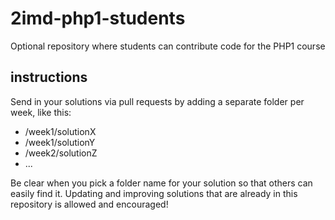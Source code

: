 # 2imd-php1-students
Optional repository where students can contribute code for the PHP1 course

## instructions
Send in your solutions via pull requests by adding a separate folder per week, like this:

- /week1/solutionX
- /week1/solutionY
- /week2/solutionZ
- ...

Be clear when you pick a folder name for your solution so that others can easily find it.
Updating and improving solutions that are already in this repository is allowed and encouraged!
